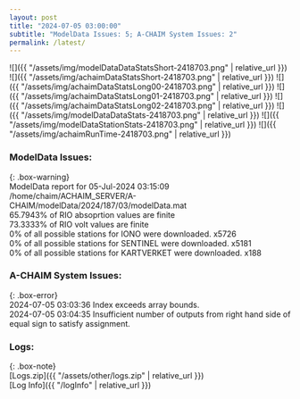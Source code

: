 ```yaml
---
layout: post
title: "2024-07-05 03:00:00"
subtitle: "ModelData Issues: 5; A-CHAIM System Issues: 2"
permalink: /latest/
---
```


![]({{ "/assets/img/modelDataDataStatsShort-2418703.png" | relative_url }})
![]({{ "/assets/img/achaimDataStatsShort-2418703.png" | relative_url }})
![]({{ "/assets/img/achaimDataStatsLong00-2418703.png" | relative_url }})
![]({{ "/assets/img/achaimDataStatsLong01-2418703.png" | relative_url }})
![]({{ "/assets/img/achaimDataStatsLong02-2418703.png" | relative_url }})
![]({{ "/assets/img/modelDataDataStats-2418703.png" | relative_url }})
![]({{ "/assets/img/modelDataStationStats-2418703.png" | relative_url }})
![]({{ "/assets/img/achaimRunTime-2418703.png" | relative_url }})


### ModelData Issues:  
  
{: .box-warning}  
 ModelData report for 05-Jul-2024 03:15:09   
 /home/chaim/ACHAIM_SERVER/A-CHAIM/modelData/2024/187/03/modelData.mat   
 65.7943% of RIO absoprtion values are finite   
 73.3333% of RIO volt values are finite   
 0% of all possible stations for IONO were downloaded. x5726   
 0% of all possible stations for SENTINEL were downloaded. x5181   
 0% of all possible stations for KARTVERKET were downloaded. x188   
  
### A-CHAIM System Issues:  
  
{: .box-error}  
2024-07-05 03:03:36 Index exceeds array bounds.  
2024-07-05 03:04:35 Insufficient number of outputs from right hand side of equal sign to satisfy assignment.  

### Logs:  
  
{: .box-note}  
[Logs.zip]({{ "/assets/other/logs.zip" | relative_url }})  
[Log Info]({{ "/logInfo" | relative_url }})  
